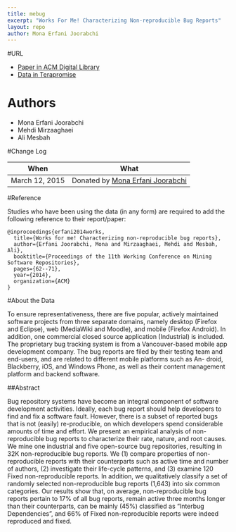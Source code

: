 ```yaml
---
title: mebug
excerpt: "Works For Me! Characterizing Non-reproducible Bug Reports"
layout: repo
author: Mona Erfani Joorabchi
---
```



#URL

  * [Paper in ACM Digital Library](http://dl.acm.org/citation.cfm?id=2597098)
  * [Data in Terapromise](https://terapromise.csc.ncsu.edu:8443/svn/repo/other/mebug)

# Authors
 * Mona Erfani Joorabchi
 * Mehdi Mirzaaghaei
 * Ali Mesbah

#Change Log

When | What
---- | ----
March 12, 2015 | Donated by [Mona Erfani Joorabchi](/repo/people/data-donors/promise4.html)


#Reference

Studies who have been using the data (in any form) are required to add the following reference to their report/paper:

```
@inproceedings{erfani2014works,
  title={Works for me! Characterizing non-reproducible bug reports},
  author={Erfani Joorabchi, Mona and Mirzaaghaei, Mehdi and Mesbah, Ali},
  booktitle={Proceedings of the 11th Working Conference on Mining Software Repositories},
  pages={62--71},
  year={2014},
  organization={ACM}
}
```

#About the Data

To ensure representativeness, there are five popular, actively maintained software projects 
from three separate domains, namely desktop (Firefox and Eclipse), web (MediaWiki and Moodle), 
and mobile (Firefox Android). In addition, one commercial closed source application 
(Industrial) is included. The proprietary bug tracking system is from a Vancouver-based mobile 
app development company. The bug reports are filed by their testing team and end-users, and 
are related to different mobile platforms such as An- droid, Blackberry, iOS, and Windows 
Phone, as well as their content management platform and backend software.

##Abstract

Bug repository systems have become an integral component of software development activities. 
Ideally, each bug report should help developers to find and fix a software fault. However, 
there is a subset of reported bugs that is not (easily) re-producible, on which developers 
spend considerable amounts of time and effort. We present an empirical analysis of non-
reproducible bug reports to characterize their rate, nature, and root causes. We mine one 
industrial and five open-source bug repositories, resulting in 32K non-reproducible bug 
reports. We (1) compare properties of non-reproducible reports with their counterparts such as 
active time and number of authors, (2) investigate their life-cycle patterns, and (3) examine 
120 Fixed non-reproducible reports. In addition, we qualitatively classify a set of randomly 
selected non-reproducible bug reports (1,643) into six common categories. Our results show that, 
on average, non-reproducible bug reports pertain to 17% of all bug reports, remain active three 
months longer than their counterparts, can be mainly (45%) classified as “Interbug 
Dependencies”, and 66% of Fixed non-reproducible reports were indeed reproduced and fixed.


